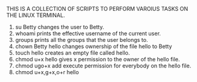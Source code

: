 THIS IS A COLLECTION OF SCRIPTS TO PERFORM VAROIUS TASKS ON THE LINUX TERMINAL.

1. su Betty changes the user to Betty.
2. whoami prints the effective username of the current user.
3. groups prints all the groups that the user belongs to.
4. chown Betty hello changes ownership of the file hello to Betty
5. touch hello creates an empty file called hello.
6. chmod u+x hello gives x permission to the owner of the hello file.
7. chmod ugo+x add execute permission for everybody on the hello file.
8. chmod u+x,g+x,o+r hello
